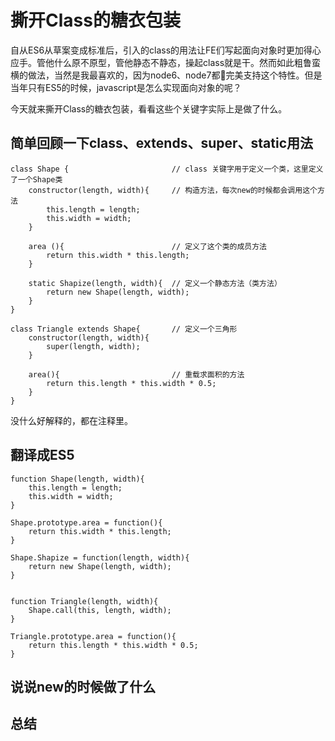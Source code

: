 # 撕开Class的糖衣包装

自从ES6从草案变成标准后，引入的class的用法让FE们写起面向对象时更加得心应手。管他什么原不原型，管他静态不静态，操起class就是干。然而如此粗鲁蛮横的做法，当然是我最喜欢的，因为node6、node7都完美支持这个特性。但是当年只有ES5的时候，javascript是怎么实现面向对象的呢？

今天就来撕开Class的糖衣包装，看看这些个关键字实际上是做了什么。

## 简单回顾一下class、extends、super、static用法
```
class Shape {                       // class 关键字用于定义一个类，这里定义了一个Shape类
    constructor(length, width){     // 构造方法，每次new的时候都会调用这个方法
        this.length = length;
        this.width = width;
    }

    area (){                        // 定义了这个类的成员方法
        return this.width * this.length;
    }

    static Shapize(length, width){  // 定义一个静态方法（类方法）
        return new Shape(length, width);
    }
}

class Triangle extends Shape{       // 定义一个三角形
    constructor(length, width){
        super(length, width);
    }

    area(){                         // 重载求面积的方法
        return this.length * this.width * 0.5;
    }
}
```
没什么好解释的，都在注释里。

## 翻译成ES5
```
function Shape(length, width){
    this.length = length;
    this.width = width;
}

Shape.prototype.area = function(){
    return this.width * this.length;
}

Shape.Shapize = function(length, width){
    return new Shape(length, width);
}


function Triangle(length, width){
    Shape.call(this, length, width);
}

Triangle.prototype.area = function(){
    return this.length * this.width * 0.5;
}

```

## 说说new的时候做了什么

## 总结